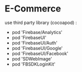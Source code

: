 # E-Commerce

use third party library (cocoapod) :

* pod 'Firebase/Analytics'
* pod 'FirebaseUI'
* pod 'FirebaseUI/Auth'
* pod 'FirebaseUI/Google'
* pod 'FirebaseUI/Facebook'
* pod 'SDWebImage'
* pod 'FBSDKLoginKit'
